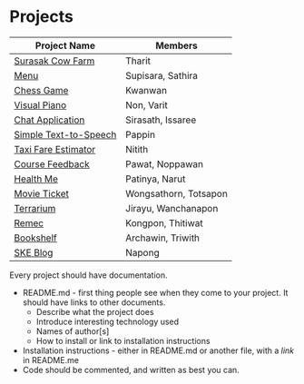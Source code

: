 # Projects

| Project Name          | Members  |
|-----------------------|----------|
| [Surasak Cow Farm](https://github.com/yotharit/OOP2-PA6-Surasak-Cow-Farm) | Tharit |
| [Menu](https://github.com/csupisara/MenuProject) | Supisara, Sathira |
| [Chess Game](https://github.com/kwanwantku/chessgame) | Kwanwan |
| [Visual Piano](https://github.com/Non9441/visual-piano) | Non, Varit |
| [Chat Application](https://github.com/Gotsira/chatapplication) | Sirasath, Issaree |
| [Simple Text-to-Speech](https://github.com/printto/Simple-Text-to-Speech) | Pappin |
| [Taxi Fare Estimator](https://github.com/napnie/TaxiFareEstimateCalculator) | Nitith |
| [Course Feedback](https://github.com/guitarpawat/course-feedback) | Pawat, Noppawan |
| [Health Me](https://github.com/nottpty/healthme) | Patinya, Narut |
| [Movie Ticket](https://github.com/hereton/MovieTicket) | Wongsathorn, Totsapon |
| [Terrarium](https://github.com/JirayuL/Terrarium) | Jirayu, Wanchanapon |
| [Remec](https://github.com/thitgorn/Remec) | Kongpon, Thitiwat |
| [Bookshelf](https://github.com/zepalz/Book-Shelf) | Archawin, Triwith |
| [SKE Blog](https://github.com/lunaticSKE12/SKE-Blog) | Napong |


Every project should have documentation.

* README.md - first thing people see when they come to your project. It should have links to other documents.
    * Describe what the project does
    * Introduce interesting technology used
    * Names of author[s]
    * How to install or link to installation instructions
* Installation instructions - either in README.md or another file, with a *link* in README.me
* Code should be commented, and written as best you can.
